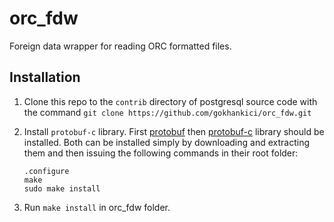 orc\_fdw
========

Foreign data wrapper for reading ORC formatted files.

## Installation

1. Clone this repo to the `contrib` directory of postgresql source code with the command `git clone https://github.com/gokhankici/orc_fdw.git`
2. Install `protobuf-c` library. First [protobuf](https://code.google.com/p/protobuf/) then [protobuf-c](https://code.google.com/p/protobuf-c/) library should be installed. Both can be installed simply by downloading and extracting them and then issuing the following commands in their root folder:

    ```
    .configure
    make
    sudo make install
    ```
2. Run `make install` in orc\_fdw folder.

